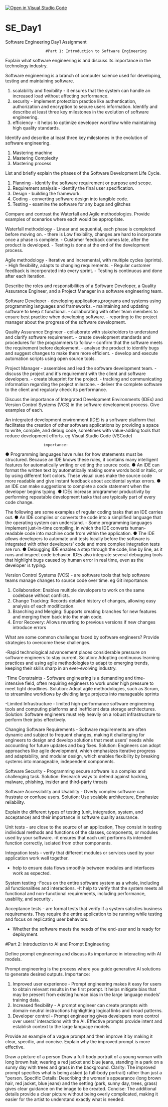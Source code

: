 [![Open in Visual Studio Code](https://classroom.github.com/assets/open-in-vscode-2e0aaae1b6195c2367325f4f02e2d04e9abb55f0b24a779b69b11b9e10269abc.svg)](https://classroom.github.com/online_ide?assignment_repo_id=18435076&assignment_repo_type=AssignmentRepo)
# SE_Day1
Software Engineering Day1 Assignment

                      #Part 1: Introduction to Software Engineering

Explain what software engineering is and discuss its importance in the technology industry.

Software engineering is a branch of computer science used for developing, testing and maintaining software.
1. scalability and flexibility - it ensures that the system can handle an increased load
without affecting performance.
2. security - implement protection practice like authentication, authorization and encryption to secure users information. Identify and describe at least three key milestones in the evolution of software engineering.
3. efficiency - it helps to optimize developer workflow while maintaining high quality
standards.




Identify and describe at least three key milestones in the evolution of software engineering.
     
   1. Mastering machine
   2. Mastering Complexity
   3. Mastering process


List and briefly explain the phases of the Software Development Life Cycle.

1. Planning - identify the software requirement or purpose and scope.
2. Requirement analysis - identify the final user specification.
3. Design - building the framework.
4. Coding - converting software design into tangible code.
5. Testing - examine the software for any bugs and glitches

   
Compare and contrast the Waterfall and Agile methodologies. Provide examples of scenarios where each would be appropriate.

Waterfall methodology - Linear and sequential, each phase is completed before moving on.
          - there is Low flexibility, changes are hard to incorporate once a phase is complete.
          - Customer feedback comes late, after the product is developed.
          - Testing is done at the end of the development process.
          
Agile methodology - Iterative and incremental, with multiple cycles (sprints).
          - High flexibility, adapts to changing requirements.
          - Regular customer feedback is incorporated into every sprint.
          - Testing is continuous and done after each iteration.


Describe the roles and responsibilities of a Software Developer, a Quality Assurance Engineer, and a Project Manager in a software engineering team.

Software Developer - developing applications,programs and systems using programming languages and frameworks.
                   - maintaining and updating software to keep it functional.
                   - collaborating with other team members to ensure best practice when developing software.
                   - reporting to the project manager about the progress of the software development.
                   
Quality Assurance Engineer - collaborate with stakeholders to understand and clarify software requirement.
                           - create development standards and procedures for the programmers to follow
                           - confirm that the software meets the requirement before deployment.
                           - analyse the product to identify bugs and suggest changes to make them more efficient.
                           - develop and execute automation scripts using open source tools.
                           
Project Manager - assembles and lead the software development team.
                - discuss the project and it's requirement with the client and software developers.
                - create blueprint for the project.
                - tracking and communicating information regarding the project milestone.
                - deliver the complete software to the client and regularly check its performance.




Discuss the importance of Integrated Development Environments (IDEs) and Version Control Systems (VCS) in the software development process. Give examples of each.

An integrated development environment (IDE) is a software platform that facilitates the creation of other software applications by providing a space to write, compile, and
debug code, sometimes with value-adding tools that reduce development efforts. eg Visual Studio Code (VSCode)
                     
                     importance:
● Programming languages have rules for how statements must be structured. Because an IDE knows these rules, it contains many intelligent features for automatically writing or editing the source code.
● An IDE can format the written text by automatically making some words bold or italic, or by using different font colors. These visual cues make the source code more readable and give instant feedback about accidental syntax errors.
● an IDE can make suggestions to complete a code statement when the developer begins typing.
● IDEs increase programmer productivity by performing repeatable development tasks that are typically part of every code change. 

The following are some examples of regular coding tasks that an IDE carries out.
● An IDE compiles or converts the code into a simplified language that the operating system can understand. - Some programming languages implement just-in-time compiling, in which the IDE converts human-readable code into machine code from within the application.
● The IDE allows developers to automate unit tests locally before the software is integrated with other developers' code and more complex integration tests are run.
● Debugging IDE enables a step through the code, line by line, as it runs and inspect code behavior. IDEs also integrate several debugging tools that highlight bugs caused by human error in real time, even as the developer is typing.


Version Control Systems (VCS) - are software tools that help software teams manage changes to source code over time. eg Git
                          importance:
1. Collaboration: Enables multiple developers to work on the same codebase without conflicts.
2. Change Tracking: Records detailed history of changes, allowing easy analysis of each modification.
3. Branching and Merging: Supports creating branches for new features and merging them back into the main code.
4. Error Recovery: Allows reverting to previous versions if new changes introduce errors




What are some common challenges faced by software engineers? Provide strategies to overcome these challenges.

-Rapid technological advancement places considerable pressure on software engineers to stay current.
Solution: 
Adopting continuous learning practices and using agile methodologies to adapt to emerging trends, keeping their skills sharp in an ever-evolving industry. 

-Time Constraints - Software engineering is a demanding and time-intensive field, often requiring engineers to work under high pressure to meet tight deadlines.
Solution: 
Adopt agile methodologies, such as Scrum, to streamline workflows by dividing large projects into manageable sprints

-Limited Infrastructure - limited high-performance software engineering tools and computing platforms and inefficient data storage architectures.
Solution: 
Software engineers must rely heavily on a robust infrastructure to perform their jobs effectively.

Changing Software Requirements - Software requirements are often dynamic and subject to frequent changes, making it challenging for engineers to design and develop solutions that meet users' needs while accounting for future updates and bug fixes.
Solution: 
Engineers can adopt approaches like agile development, which emphasizes iterative progress and adaptability, and modular design, which enables flexibility by breaking systems into manageable, independent components.

Software Security - Programming secure software is a complex and challenging task.
Solution: 
Research ways to defend against hacking, malware, phishing, insider and third-party threats

Software Accessibility and Usability - Overly complex software can frustrate or confuse users.
Solution:
Use scalable architecture, Emphasize reliability.



Explain the different types of testing (unit, integration, system, and acceptance) and their importance in software quality assurance.

Unit tests - are close to the source of an application, They consist in testing individual methods and functions of the classes, components, or modules used by your software. 
-it ensures that each unit performs its intended function correctly, isolated from other components.

Integration tests - verify that different modules or services used by your application work well together.
- help to ensure data flows smoothly between modules and interfaces work as expected.
  
System testing -Focus on the entire software system as a whole, including all functionalities and interactions.
-It help to verify that the system meets all functional and non-functional requirements, including performance, usability, and security .

Acceptance tests - are formal tests that verify if a system satisfies business requirements. They require the entire application to be running while testing and focus
on replicating user behaviors.
- Whether the software meets the needs of the end-user and is ready for deployment.


#Part 2: Introduction to AI and Prompt Engineering


Define prompt engineering and discuss its importance in interacting with AI models.

Prompt engineering is the process where you guide generative AI solutions to
generate desired outputs.
          Importance:
1. Improved user experience - Prompt engineering makes it easy for users to obtain relevant results in the first prompt. It helps mitigate bias that may be present from existing human bias in the large language models’ training data.
2. Increased flexibility - A prompt engineer can create prompts with domain-neutral instructions highlighting logical links and broad patterns.
3. Developer control - Prompt engineering gives developers more control over users' interactions with the AI. Effective prompts provide intent and establish context to the large language models.


   

Provide an example of a vague prompt and then improve it by making it clear, specific, and concise. Explain why the improved prompt is more effective.

Draw a picture of a person
Draw a full-body portrait of a young woman with long brown hair, wearing a red jacket and blue jeans, standing in a park on a sunny day with trees and grass in the background.
Clarity: The improved prompt specifies what is being asked (a full-body portrait) rather than just a "person.
Specific Details: Describing the woman's appearance (long brown hair, red jacket, blue jeans) and the setting (park, sunny day, trees, grass) gives clear guidance on the image to be created.
Concise: The additional details provide a clear picture without being overly complicated, making it easier for the artist to understand exactly what is needed.
